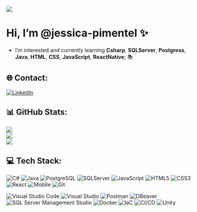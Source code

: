 [![](https://visitcount.itsvg.in/api?id=jessica-pimentel&icon=8&color=5)](https://visitcount.itsvg.in)
# Hi, I’m @jessica-pimentel ✨ 
- I’m interested and currently learning  <b>Csharp</b>, <b>SQLServer</b>, <b>Postgress</b>, <b>Java</b>, <b>HTML</b>, <b>CSS</b>, <b>JavaScript</b>, <b>ReactNative</b>; 📚 <br>

## 🌐 Contact: 
<!-- Badges de contato -->
<div align="left">
  <a href="https://www.linkedin.com/in/jessica-pimentel96/" target="_blank">
    <img src="https://img.shields.io/badge/-LinkedIn-%230077B5?style=for-the-badge&logo=linkedin&logoColor=white" target="_blank" alt="LinkedIn">
  </a>
  <br>

## 📊 GitHub Stats:
![](https://github-readme-stats.vercel.app/api?username=jessica-pimentel&theme=highcontrast&hide_border=false&include_all_commits=true&count_private=true)<br/>
![](https://github-readme-stats.vercel.app/api/top-langs/?username=jessica-pimentel&theme=highcontrast&hide_border=false&include_all_commits=true&count_private=true&layout=compact)<br/>
![](https://github-readme-streak-stats.herokuapp.com/?user=jessica-pimentel&theme=highcontrast&hide_border=false)

## 💻 Tech Stack:
![C#](https://img.shields.io/badge/C%23-%23239120.svg?style=plastic&logo=c-sharp&logoColor=white) ![Java](https://img.shields.io/badge/Java-%23ED8B00.svg?style=plastic&logo=java&logoColor=white) ![PostgreSQL](https://img.shields.io/badge/PostgreSQL-%23316192.svg?style=plastic&logo=postgresql&logoColor=white) ![SQLServer](https://img.shields.io/badge/SQLServer-%23CC2927.svg?style=plastic&logo=microsoft-sql-server&logoColor=white) ![JavaScript](https://img.shields.io/badge/JavaScript-%23323330.svg?style=plastic&logo=javascript&logoColor=%23F7DF1E) ![HTML5](https://img.shields.io/badge/HTML5-%23E34F26.svg?style=plastic&logo=html5&logoColor=white) ![CSS3](https://img.shields.io/badge/CSS3-%231572B6.svg?style=plastic&logo=css3&logoColor=white) ![React](https://img.shields.io/badge/React-%2320232a.svg?style=plastic&logo=react&logoColor=%2361DAFB) ![Mobile](https://img.shields.io/badge/Mobile-%23000000.svg?style=plastic&logo=android&logoColor=%3CCOLOR%3E) ![Git](https://img.shields.io/badge/Git-%23F05032.svg?style=plastic&logo=git&logoColor=white)

![Visual Studio Code](https://img.shields.io/badge/Visual%20Studio%20Code-%23007ACC.svg?style=plastic&logo=visual-studio-code&logoColor=white) ![Visual Studio](https://img.shields.io/badge/Visual%20Studio-%235C2D91.svg?style=plastic&logo=visual-studio&logoColor=white) ![Postman](https://img.shields.io/badge/Postman-%23FF6C37.svg?style=plastic&logo=postman&logoColor=white) ![DBeaver](https://img.shields.io/badge/DBeaver-%230078D4.svg?style=plastic&logo=dbeaver&logoColor=white) ![SQL Server Management Studio](https://img.shields.io/badge/SSMS-%23CC2927.svg?style=plastic&logo=microsoft-sql-server&logoColor=white) ![Docker](https://img.shields.io/badge/Docker-%230db7ed.svg?style=plastic&logo=docker&logoColor=white) ![IaC](https://img.shields.io/badge/IaC-%2343853D.svg?style=plastic&logo=terraform&logoColor=white) ![CI/CD](https://img.shields.io/badge/CI%2FCD-%2343853D.svg?style=plastic&logo=jenkins&logoColor=white) ![Unity](https://img.shields.io/badge/Unity-%2343853D.svg?style=plastic&logo=Unity&logoColor=white)

</div>

<!---- 📫 How to reach me: <br>
<!---
jessica-pimentel/jessica-pimentel is a ✨ special ✨ repository because its `README.md` (this file) appears on your GitHub profile.
You can click the Preview link to take a look at your changes.
--->
